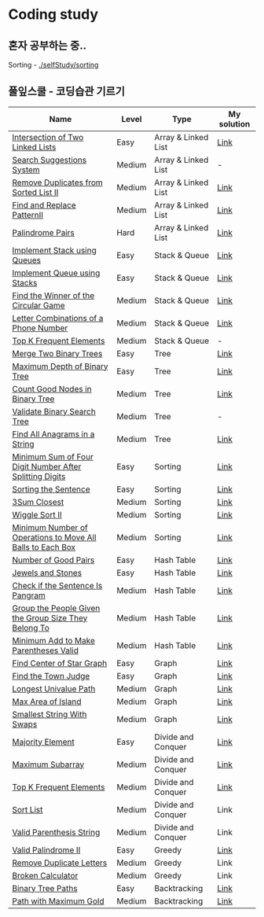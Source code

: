 # Coding study
## 혼자 공부하는 중..
Sorting - [./selfStudy/sorting](./selfStudy/sorting)

## 풀잎스쿨 - 코딩습관 기르기
|Name|Level|Type|My solution|
|---|---|---|---|
|[Intersection of Two Linked Lists](https://leetcode.com/problems/intersection-of-two-linked-lists)|Easy|Array & Linked List|[Link](./modulabs/week1/Problem1.py)|
|[Search Suggestions System](https://leetcode.com/problems/search-suggestions-system/)|Medium|Array & Linked List|-|
|[Remove Duplicates from Sorted List II](https://leetcode.com/problems/remove-duplicates-from-sorted-list-ii/)|Medium|Array & Linked List|[Link](./modulabs/week1/Problem3.py)|
|[Find and Replace PatternII](https://leetcode.com/problems/find-and-replace-pattern/)|Medium|Array & Linked List|[Link](./modulabs/week1/Problem4.py)|
|[Palindrome Pairs](https://leetcode.com/problems/palindrome-pairs/)|Hard|Array & Linked List|[Link](./modulabs/week1/Problem5.py)|
|[Implement Stack using Queues](https://leetcode.com/problems/implement-stack-using-queues/)|Easy|Stack & Queue|[Link](./modulabs/week2/problem1.py)|
|[Implement Queue using Stacks](https://leetcode.com/problems/implement-queue-using-stacks/)|Easy|Stack & Queue|[Link](./modulabs/week2/problem2.py)|
|[Find the Winner of the Circular Game](https://leetcode.com/problems/find-the-winner-of-the-circular-game/)|Medium|Stack & Queue|[Link](./modulabs/week2/problem3.py)|
|[Letter Combinations of a Phone Number](https://leetcode.com/problems/letter-combinations-of-a-phone-number/)|Medium|Stack & Queue|[Link](./modulabs/week2/problem4.py)|
|[Top K Frequent Elements](https://leetcode.com/problems/top-k-frequent-elements/)|Medium|Stack & Queue|-|
|[Merge Two Binary Trees](https://leetcode.com/problems/merge-two-binary-trees/)|Easy|Tree|[Link](./modulabs/week3/prob1.py)|
|[Maximum Depth of Binary Tree](https://leetcode.com/problems/maximum-depth-of-binary-tree/)|Easy|Tree|[Link](./modulabs/week3/prob2.py)|
|[Count Good Nodes in Binary Tree](https://leetcode.com/problems/count-good-nodes-in-binary-tree/)|Medium|Tree|[Link](./modulabs/week3/prob3.py)|
|[Validate Binary Search Tree](https://leetcode.com/problems/validate-binary-search-tree/)|Medium|Tree|-|
|[Find All Anagrams in a String](https://leetcode.com/problems/find-all-anagrams-in-a-string/)|Medium|Tree|[Link](./modulabs/week3/prob5.py)|
|[Minimum Sum of Four Digit Number After Splitting Digits](https://leetcode.com/problems/minimum-sum-of-four-digit-number-after-splitting-digits/)|Easy|Sorting|[Link](./modulabs/week4/problem1.py)|
|[Sorting the Sentence](https://leetcode.com/problems/sorting-the-sentence/)|Easy|Sorting|[Link](./modulabs/week4/problem2.py)|
|[3Sum Closest](https://leetcode.com/problems/3sum-closest/)|Medium|Sorting|[Link](./modulabs/week4/problem3.py)|
|[Wiggle Sort II](https://leetcode.com/problems/wiggle-sort-ii/)|Medium|Sorting|[Link](./modulabs/week4/problem4.py)|
|[Minimum Number of Operations to Move All Balls to Each Box](https://leetcode.com/problems/minimum-number-of-operations-to-move-all-balls-to-each-box/)|Medium|Sorting|[Link](./modulabs/week4/problem5.py)|
|[Number of Good Pairs](https://leetcode.com/problems/number-of-good-pairs/)|Easy|Hash Table|[Link](./modulabs/week5/problem1.py)|
|[Jewels and Stones](https://leetcode.com/problems/jewels-and-stones/)|Easy|Hash Table|[Link](./modulabs/week5/problem2.py)|
|[Check if the Sentence Is Pangram](https://leetcode.com/problems/check-if-the-sentence-is-pangram/)|Medium|Hash Table|[Link](./modulabs/week5/problem3.py)|
|[Group the People Given the Group Size They Belong To](https://leetcode.com/problems/group-the-people-given-the-group-size-they-belong-to/)|Medium|Hash Table|[Link](./modulabs/week5/problem4.py)|
|[Minimum Add to Make Parentheses Valid](https://leetcode.com/problems/minimum-add-to-make-parentheses-valid/)|Medium|Hash Table|[Link](./modulabs/week5/problem5.py)|
|[Find Center of Star Graph](https://leetcode.com/problems/find-center-of-star-graph/)|Easy|Graph|[Link](./modulabs/week6/problem1.py)|
|[Find the Town Judge](https://leetcode.com/problems/find-the-town-judge/)|Easy|Graph|[Link](./modulabs/week6/problem2.py)|
|[Longest Univalue Path](https://leetcode.com/problems/longest-univalue-path/)|Medium|Graph|[Link](./modulabs/week6/problem3.py)|
|[Max Area of Island](https://leetcode.com/problems/max-area-of-island/)|Medium|Graph|[Link](./modulabs/week6/problem4.py)|
|[Smallest String With Swaps](https://leetcode.com/problems/smallest-string-with-swaps/)|Medium|Graph|[Link](./modulabs/week6/problem5.py)|
|[Majority Element](https://leetcode.com/problems/majority-element/)|Easy|Divide and Conquer|[Link](./modulabs/week8/problem1.py)|
|[Maximum Subarray](https://leetcode.com/problems/maximum-subarray/)|Medium|Divide and Conquer|[Link](./modulabs/week8/problem2.py)|
|[Top K Frequent Elements](https://leetcode.com/problems/top-k-frequent-elements/)|Medium|Divide and Conquer|[Link](./modulabs/week8/problem3.py)|
|[Sort List](https://leetcode.com/problems/sort-list/)|Medium|Divide and Conquer|Link|
|[Valid Parenthesis String](https://leetcode.com/problems/valid-parenthesis-string/)|Medium|Divide and Conquer|Link|
|[Valid Palindrome II](https://leetcode.com/problems/valid-palindrome-ii/solution/)|Easy|Greedy|[Link](./modulabs/week9/problem1.py)|
|[Remove Duplicate Letters](https://leetcode.com/problems/remove-duplicate-letters/)|Medium|Greedy|Link|
|[Broken Calculator](https://leetcode.com/problems/broken-calculator/)|Medium|Greedy|Link|
|[Binary Tree Paths](https://leetcode.com/problems/binary-tree-paths/)|Easy|Backtracking|[Link](./modulabs/week9/problem4.py)|
|[Path with Maximum Gold](https://leetcode.com/problems/path-with-maximum-gold/)|Medium|Backtracking|[Link](./modulabs/week9/problem5.py)|